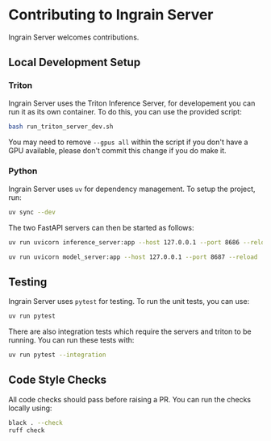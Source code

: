 # Contributing to Ingrain Server

Ingrain Server welcomes contributions.

## Local Development Setup

### Triton

Ingrain Server uses the Triton Inference Server, for developement you can run it as its own container. To do this, you can use the provided script:

```bash
bash run_triton_server_dev.sh
```

You may need to remove `--gpus all` within the script if you don't have a GPU available, please don't commit this change if you do make it.

### Python 

Ingrain Server uses `uv` for dependency management. To setup the project, run:

```bash
uv sync --dev
```

The two FastAPI servers can then be started as follows:

```bash
uv run uvicorn inference_server:app --host 127.0.0.1 --port 8686 --reload
```

```bash
uv run uvicorn model_server:app --host 127.0.0.1 --port 8687 --reload
```

## Testing

Ingrain Server uses `pytest` for testing. To run the unit tests, you can use:

```bash
uv run pytest
```

There are also integration tests which require the servers and triton to be running. You can run these tests with:

```bash
uv run pytest --integration
```

## Code Style Checks

All code checks should pass before raising a PR. You can run the checks locally using:

```bash
black . --check
ruff check
```